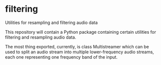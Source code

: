 # filtering

Utilities for resampling and filtering audio data

This repository will contain a Python package containing certain utilities for filtering and
resampling audio data.

The most thing exported, currently, is class Multistreamer which can be used to
split an audio stream into multiple lower-frequency audio streams, each one
representing one frequency band of the input.

